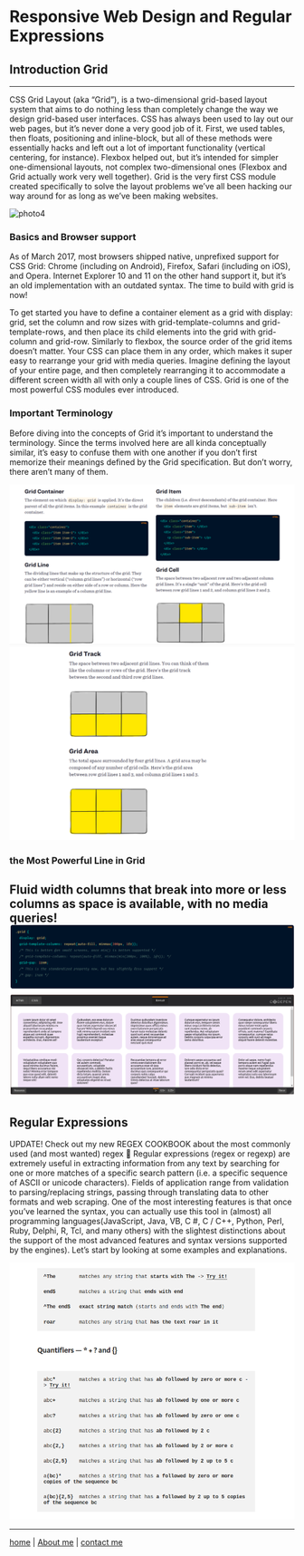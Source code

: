# Responsive Web Design and Regular Expressions



## Introduction Grid

---

CSS Grid Layout (aka “Grid”), is a two-dimensional grid-based layout system that aims to do nothing less than completely change the way we design grid-based user interfaces. CSS has always been used to lay out our web pages, but it’s never done a very good job of it. First, we used tables, then floats, positioning and inline-block, but all of these methods were essentially hacks and left out a lot of important functionality (vertical centering, for instance). Flexbox helped out, but it’s intended for simpler one-dimensional layouts, not complex two-dimensional ones (Flexbox and Grid actually work very well together). Grid is the very first CSS module created specifically to solve the layout problems we’ve all been hacking our way around for as long as we’ve been making websites.

![photo4](./img2/read-4N4.gif)

### Basics and Browser support

As of March 2017, most browsers shipped native, unprefixed support for CSS Grid: Chrome (including on Android), Firefox, Safari (including on iOS), and Opera. Internet Explorer 10 and 11 on the other hand support it, but it’s an old implementation with an outdated syntax. The time to build with grid is now!

To get started you have to define a container element as a grid with display: grid, set the column and row sizes with grid-template-columns and grid-template-rows, and then place its child elements into the grid with grid-column and grid-row. Similarly to flexbox, the source order of the grid items doesn’t matter. Your CSS can place them in any order, which makes it super easy to rearrange your grid with media queries. Imagine defining the layout of your entire page, and then completely rearranging it to accommodate a different screen width all with only a couple lines of CSS. Grid is one of the most powerful CSS modules ever introduced.

### Important Terminology

Before diving into the concepts of Grid it’s important to understand the terminology. Since the terms involved here are all kinda conceptually similar, it’s easy to confuse them with one another if you don’t first memorize their meanings defined by the Grid specification. But don’t worry, there aren’t many of them.

![photo1](./img2/read-4N1.png)
![pgoto2](./img2/read-4N2.png)

### the Most Powerful Line in Grid

Fluid width columns that break into more or less columns as space is available, with no media queries!
![pgoto3](./img2/read-4N3.png)
---

## Regular Expressions

UPDATE! Check out my new REGEX COOKBOOK about the most commonly used (and most wanted) regex 🎉
Regular expressions (regex or regexp) are extremely useful in extracting information from any text by searching for one or more matches of a specific search pattern (i.e. a specific sequence of ASCII or unicode characters).
Fields of application range from validation to parsing/replacing strings, passing through translating data to other formats and web scraping.
One of the most interesting features is that once you’ve learned the syntax, you can actually use this tool in (almost) all programming languages ​​(JavaScript, Java, VB, C #, C / C++, Python, Perl, Ruby, Delphi, R, Tcl, and many others) with the slightest distinctions about the support of the most advanced features and syntax versions supported by the engines).
Let’s start by looking at some examples and explanations.

![pgoto3](./img2/read-4N5.png)


---

[home](/README.md) | [About me](/about-me.md) | [contact me](/contact-me.md)